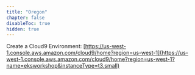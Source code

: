 ```yaml
---
title: "Oregon"
chapter: false
disableToc: true
hidden: true
---
```


Create a Cloud9 Environment: [https://us-west-1.console.aws.amazon.com/cloud9/home?region=us-west-1](https://us-west-1.console.aws.amazon.com/cloud9/home?region=us-west-1?name=eksworkshop&instanceType=t3.small)
